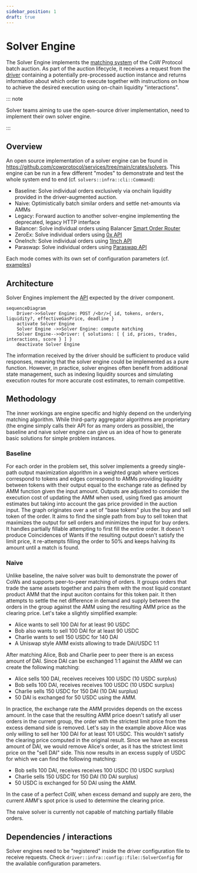 ```yaml
---
sidebar_position: 1
draft: true
---
```


# Solver Engine

The Solver Engine implements the [matching system](https://en.wikipedia.org/wiki/Order_matching_system) of the CoW Protocol batch auction.
As part of the auction lifecycle, it receives a request from the [driver](driver) containing a potentially pre-processed auction instance and returns information about which order to execute together with instructions on how to achieve the desired execution using on-chain liquidity "interactions". 

::: note

Solver teams aiming to use the open-source driver implementation, need to implement their own solver engine.

:::

## Overview

An open source implementation of a solver engine can be found in https://github.com/cowprotocol/services/tree/main/crates/solvers.
This engine can be run in a few different "modes" to demonstrate and test the whole system end to end (cf. `solvers::infra::cli::Command`):

- Baseline: Solve individual orders exclusively via onchain liquidity provided in the driver-augmented auction.
- Naive: Optimistically batch similar orders and settle net-amounts via AMMs
- Legacy: Forward auction to another solver-engine implementing the deprecated, legacy HTTP interface
- Balancer: Solve individual orders using Balancer [Smart Order Router](https://docs.balancer.fi/sdk/technical-reference/smart-order-router.html)
- ZeroEx: Solve individual orders using [0x API](https://0x.org/docs/0x-swap-api/introduction)
- OneInch: Solve individual orders using [1Inch API](https://portal.1inch.dev/documentation/swap/introduction)
- Paraswap: Solve individual orders using [Paraswap API](https://developers.paraswap.network/api/master)

Each mode comes with its own set of configuration parameters (cf. [examples](https://github.com/cowprotocol/services/tree/main/crates/solvers/config))

## Architecture

Solver Engines implement the [API](apis/solver) expected by the driver component.

```mermaid
sequenceDiagram
    Driver->>Solver Engine: POST /<br/>{ id, tokens, orders, liquidity?, effectiveGasPrice, deadline }
    activate Solver Engine
    Solver Engine ->>Solver Engine: compute matching
    Solver Engine-->>Driver: { solutions: [ { id, prices, trades, interactions, score } ] }
    deactivate Solver Engine
```

The information received by the driver should be sufficient to produce valid responses, meaning that the solver engine could be implemented as a pure function.
However, in practice, solver engines often benefit from additional state management, such as indexing liquidity sources and simulating execution routes for more accurate cost estimates, to remain competitive.

## Methodology

The inner workings are engine specific and highly depend on the underlying matching algorithm.
While third-party aggregator algorithms are proprietary (the engine simply calls their API for as many orders as possible), the baseline and naive solver engine can give us an idea of how to generate basic solutions for simple problem instances. 

### Baseline

For each order in the problem set, this solver implements a greedy single-path output maximization algorithm in a weighted graph where vertices correspond to tokens and edges correspond to AMMs providing liquidity between tokens with their output equal to the exchange rate as defined by AMM function given the input amount.
Outputs are adjusted to consider the execution cost of updating the AMM when used, using fixed gas amount estimates but taking into account the gas price provided in the auction input.
The graph originates over a set of "base tokens" plus the buy and sell token of the order.
It aims to find the single path from buy to sell token that maximizes the output for sell orders and minimizes the input for buy orders.
It handles partially fillable attempting to first fill the entire order.
It doesn't produce Coincidences of Wants
If the resulting output doesn't satisfy the limit price, it re-attempts filling the order to 50% and keeps halving its amount until a match is found.

### Naive

Unlike baseline, the naive solver was built to demonstrate the power of CoWs and supports peer-to-peer matching of orders.
It groups orders that trade the same assets together and pairs them with the most liquid constant product AMM that the input auciton contains for this token pair.
It then attempts to settle the net difference in demand and supply between the orders in the group against the AMM using the resulting AMM price as the clearing price.
Let's take a slightly simplified example:
- Alice wants to sell 100 DAI for at least 90 USDC
- Bob also wants to sell 100 DAI for at least 90 USDC
- Charlie wants to sell 150 USDC for 140 DAI
- A Uniswap style AMM exists allowing to trade DAI/USDC 1:1

After matching Alice, Bob and Charlie peer to peer there is an excess amount of DAI.
Since DAI can be exchanged 1:1 against the AMM we can create the following matching:
- Alice sells 100 DAI, receives receives 100 USDC (10 USDC surplus)
- Bob sells 100 DAI, receives receives 100 USDC (10 USDC surplus)
- Charlie sells 150 USDC for 150 DAI (10 DAI surplus)
- 50 DAI is exchanged for 50 USDC using the AMM.

In practice, the exchange rate the AMM provides depends on the excess amount.
In the case that the resulting AMM price doesn't satisfy all user orders in the current group, the order with the strictest limit price from the excess demand side is removed.
Let's say in the example above Alice was only willing to sell her 100 DAI for at least 101 USDC.
This wouldn't satisfy the clearing price computed in the original result.
Since we have an excess amount of DAI, we would remove Alice's order, as it has the strictest limit price on the "sell DAI" side.
This now results in an excess supply of USDC for which we can find the following matching:
- Bob sells 100 DAI, receives receives 100 USDC (10 USDC surplus)
- Charlie sells 150 USDC for 150 DAI (10 DAI surplus)
- 50 USDC is exchanged for 50 DAI using the AMM.

In the case of a perfect CoW, when excess demand and supply are zero, the current AMM's spot price is used to determine the clearing price.

The naive solver is currently not capable of matching partially fillable orders.

## Dependencies / interactions

Solver engines need to be "registered" inside the driver configuration file to receive requests.
Check `driver::infra::config::file::SolverConfig` for the available configuration parameters.
